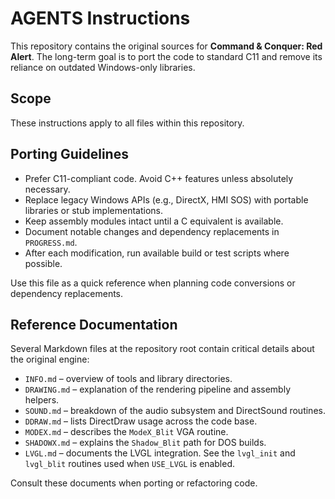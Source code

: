 # AGENTS Instructions

This repository contains the original sources for **Command & Conquer: Red Alert**. The long-term goal is to port the code to standard C11 and remove its reliance on outdated Windows-only libraries.

## Scope

These instructions apply to all files within this repository.

## Porting Guidelines

- Prefer C11-compliant code. Avoid C++ features unless absolutely necessary.
- Replace legacy Windows APIs (e.g., DirectX, HMI SOS) with portable libraries or stub implementations.
- Keep assembly modules intact until a C equivalent is available.
- Document notable changes and dependency replacements in `PROGRESS.md`.
- After each modification, run available build or test scripts where possible.

Use this file as a quick reference when planning code conversions or dependency replacements.

## Reference Documentation

Several Markdown files at the repository root contain critical details about the original engine:

- `INFO.md` – overview of tools and library directories.
- `DRAWING.md` – explanation of the rendering pipeline and assembly helpers.
- `SOUND.md` – breakdown of the audio subsystem and DirectSound routines.
- `DDRAW.md` – lists DirectDraw usage across the code base.
- `MODEX.md` – describes the `ModeX_Blit` VGA routine.
- `SHADOWX.md` – explains the `Shadow_Blit` path for DOS builds.
- `LVGL.md` – documents the LVGL integration. See the `lvgl_init` and `lvgl_blit`
  routines used when `USE_LVGL` is enabled.

Consult these documents when porting or refactoring code.
